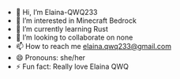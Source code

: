 - 👋 Hi, I’m Elaina-QWQ233
- 👀 I’m interested in Minecraft Bedrock
- 🌱 I’m currently learning Rust
- 💞️ I’m looking to collaborate on none
- 📫 How to reach me elaina.qwq233@gmail.com
- 😄 Pronouns: she/her
- ⚡ Fun fact: Really love Elaina QWQ
